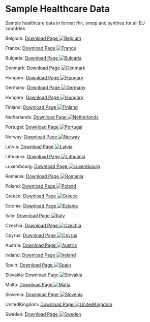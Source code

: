 # Sample Healthcare Data #
Sample healthcare data in format fhir, omop and synthea for all EU countries

Belgium: [ Download Page ](https://github.com/science-automation/healthcare-europe-sample/tree/BE) [![Belgium](https://dev.azure.com/shambergerm/HealthcareEuropeSample/_apis/build/status/Belgium?branchName=master)](https://dev.azure.com/shambergerm/HealthcareEuropeSample/_build/latest?definitionId=3&branchName=master)

France: [ Download Page ](https://github.com/science-automation/healthcare-europe-sample/tree/FR) [![France](https://dev.azure.com/shambergerm/HealthcareEuropeSample/_apis/build/status/France?branchName=master)](https://dev.azure.com/shambergerm/HealthcareEuropeSample/_build/latest?definitionId=3&branchName=master)

Bulgaria: [ Download Page ](https://github.com/science-automation/healthcare-europe-sample/tree/BG) [![Bulgaria](https://dev.azure.com/shambergerm/HealthcareEuropeSample/_apis/build/status/Bulgaria?branchName=master)](https://dev.azure.com/shambergerm/HealthcareEuropeSample/_build/latest?definitionId=3&branchName=master)

Denmark: [ Download Page ](https://github.com/science-automation/healthcare-europe-sample/tree/DK) [![Denmark](https://dev.azure.com/shambergerm/HealthcareEuropeSample/_apis/build/status/Denmark?branchName=master)](https://dev.azure.com/shambergerm/HealthcareEuropeSample/_build/latest?definitionId=3&branchName=master)

Hungary: [ Download Page ](https://github.com/science-automation/healthcare-europe-sample/tree/HR) [![Hungary](https://dev.azure.com/shambergerm/HealthcareEuropeSample/_apis/build/status/Hungary?branchName=master)](https://dev.azure.com/shambergerm/HealthcareEuropeSample/_build/latest?definitionId=3&branchName=master)

Germany: [ Download Page ](https://github.com/science-automation/healthcare-europe-sample/tree/DE) [![Germany](https://dev.azure.com/shambergerm/HealthcareEuropeSample/_apis/build/status/Germany?branchName=master)](https://dev.azure.com/shambergerm/HealthcareEuropeSample/_build/latest?definitionId=3&branchName=master)

Hungary: [ Download Page ](https://github.com/science-automation/healthcare-europe-sample/tree/HU) [![Hungary](https://dev.azure.com/shambergerm/HealthcareEuropeSample/_apis/build/status/Hungary?branchName=master)](https://dev.azure.com/shambergerm/HealthcareEuropeSample/_build/latest?definitionId=3&branchName=master)

Finland: [ Download Page ](https://github.com/science-automation/healthcare-europe-sample/tree/FI) [![Finland](https://dev.azure.com/shambergerm/HealthcareEuropeSample/_apis/build/status/Finland?branchName=master)](https://dev.azure.com/shambergerm/HealthcareEuropeSample/_build/latest?definitionId=3&branchName=master)

Netherlands: [ Download Page ](https://github.com/science-automation/healthcare-europe-sample/tree/NL) [![Netherlands](https://dev.azure.com/shambergerm/HealthcareEuropeSample/_apis/build/status/Netherlands?branchName=master)](https://dev.azure.com/shambergerm/HealthcareEuropeSample/_build/latest?definitionId=3&branchName=master)

Portugal: [ Download Page ](https://github.com/science-automation/healthcare-europe-sample/tree/PT) [![Portugal](https://dev.azure.com/shambergerm/HealthcareEuropeSample/_apis/build/status/Portugal?branchName=master)](https://dev.azure.com/shambergerm/HealthcareEuropeSample/_build/latest?definitionId=3&branchName=master)

Norway: [ Download Page ](https://github.com/science-automation/healthcare-europe-sample/tree/NO) [![Norway](https://dev.azure.com/shambergerm/HealthcareEuropeSample/_apis/build/status/Norway?branchName=master)](https://dev.azure.com/shambergerm/HealthcareEuropeSample/_build/latest?definitionId=3&branchName=master)

Latvia: [ Download Page ](https://github.com/science-automation/healthcare-europe-sample/tree/LV) [![Latvia](https://dev.azure.com/shambergerm/HealthcareEuropeSample/_apis/build/status/Latvia?branchName=master)](https://dev.azure.com/shambergerm/HealthcareEuropeSample/_build/latest?definitionId=3&branchName=master)

Lithuania: [ Download Page ](https://github.com/science-automation/healthcare-europe-sample/tree/LT) [![Lithuania](https://dev.azure.com/shambergerm/HealthcareEuropeSample/_apis/build/status/Lithuania?branchName=master)](https://dev.azure.com/shambergerm/HealthcareEuropeSample/_build/latest?definitionId=3&branchName=master)

Luxembourg: [ Download Page ](https://github.com/science-automation/healthcare-europe-sample/tree/LU) [![Luxembourg](https://dev.azure.com/shambergerm/HealthcareEuropeSample/_apis/build/status/Luxembourg?branchName=master)](https://dev.azure.com/shambergerm/HealthcareEuropeSample/_build/latest?definitionId=3&branchName=master)

Romania: [ Download Page ](https://github.com/science-automation/healthcare-europe-sample/tree/RO) [![Romania](https://dev.azure.com/shambergerm/HealthcareEuropeSample/_apis/build/status/Romania?branchName=master)](https://dev.azure.com/shambergerm/HealthcareEuropeSample/_build/latest?definitionId=3&branchName=master)

Poland: [ Download Page ](https://github.com/science-automation/healthcare-europe-sample/tree/PL) [![Poland](https://dev.azure.com/shambergerm/HealthcareEuropeSample/_apis/build/status/Poland?branchName=master)](https://dev.azure.com/shambergerm/HealthcareEuropeSample/_build/latest?definitionId=3&branchName=master)

Greece: [ Download Page ](https://github.com/science-automation/healthcare-europe-sample/tree/GR) [![Greece](https://dev.azure.com/shambergerm/HealthcareEuropeSample/_apis/build/status/Greece?branchName=master)](https://dev.azure.com/shambergerm/HealthcareEuropeSample/_build/latest?definitionId=3&branchName=master)

Estonia: [ Download Page ](https://github.com/science-automation/healthcare-europe-sample/tree/EE) [![Estonia](https://dev.azure.com/shambergerm/HealthcareEuropeSample/_apis/build/status/Estonia?branchName=master)](https://dev.azure.com/shambergerm/HealthcareEuropeSample/_build/latest?definitionId=3&branchName=master)

Italy: [ Download Page ](https://github.com/science-automation/healthcare-europe-sample/tree/IT) [![Italy](https://dev.azure.com/shambergerm/HealthcareEuropeSample/_apis/build/status/Italy?branchName=master)](https://dev.azure.com/shambergerm/HealthcareEuropeSample/_build/latest?definitionId=3&branchName=master)

Czechia: [ Download Page ](https://github.com/science-automation/healthcare-europe-sample/tree/CZ) [![Czechia](https://dev.azure.com/shambergerm/HealthcareEuropeSample/_apis/build/status/Czechia?branchName=master)](https://dev.azure.com/shambergerm/HealthcareEuropeSample/_build/latest?definitionId=3&branchName=master)

Cpyrus: [ Download Page ](https://github.com/science-automation/healthcare-europe-sample/tree/CY) [![Cpyrus](https://dev.azure.com/shambergerm/HealthcareEuropeSample/_apis/build/status/Cpyrus?branchName=master)](https://dev.azure.com/shambergerm/HealthcareEuropeSample/_build/latest?definitionId=3&branchName=master)

Austria: [ Download Page ](https://github.com/science-automation/healthcare-europe-sample/tree/AT) [![Austria](https://dev.azure.com/shambergerm/HealthcareEuropeSample/_apis/build/status/Austria?branchName=master)](https://dev.azure.com/shambergerm/HealthcareEuropeSample/_build/latest?definitionId=3&branchName=master)

Ireland: [ Download Page ](https://github.com/science-automation/healthcare-europe-sample/tree/IE) [![Ireland](https://dev.azure.com/shambergerm/HealthcareEuropeSample/_apis/build/status/Ireland?branchName=master)](https://dev.azure.com/shambergerm/HealthcareEuropeSample/_build/latest?definitionId=3&branchName=master)

Spain: [ Download Page ](https://github.com/science-automation/healthcare-europe-sample/tree/ES) [![Spain](https://dev.azure.com/shambergerm/HealthcareEuropeSample/_apis/build/status/Spain?branchName=master)](https://dev.azure.com/shambergerm/HealthcareEuropeSample/_build/latest?definitionId=3&branchName=master)

Slovakia: [ Download Page ](https://github.com/science-automation/healthcare-europe-sample/tree/SK) [![Slovakia](https://dev.azure.com/shambergerm/HealthcareEuropeSample/_apis/build/status/Slovakia?branchName=master)](https://dev.azure.com/shambergerm/HealthcareEuropeSample/_build/latest?definitionId=3&branchName=master)

Malta: [ Download Page ](https://github.com/science-automation/healthcare-europe-sample/tree/MT) [![Malta](https://dev.azure.com/shambergerm/HealthcareEuropeSample/_apis/build/status/Malta?branchName=master)](https://dev.azure.com/shambergerm/HealthcareEuropeSample/_build/latest?definitionId=3&branchName=master)

Slovenia: [ Download Page ](https://github.com/science-automation/healthcare-europe-sample/tree/SI) [![Slovenia](https://dev.azure.com/shambergerm/HealthcareEuropeSample/_apis/build/status/Slovenia?branchName=master)](https://dev.azure.com/shambergerm/HealthcareEuropeSample/_build/latest?definitionId=3&branchName=master)

UnitedKingdom: [ Download Page ](https://github.com/science-automation/healthcare-europe-sample/tree/UK) [![UnitedKingdom](https://dev.azure.com/shambergerm/HealthcareEuropeSample/_apis/build/status/UnitedKingdom?branchName=master)](https://dev.azure.com/shambergerm/HealthcareEuropeSample/_build/latest?definitionId=3&branchName=master)

Sweden: [ Download Page ](https://github.com/science-automation/healthcare-europe-sample/tree/SE) [![Sweden](https://dev.azure.com/shambergerm/HealthcareEuropeSample/_apis/build/status/Sweden?branchName=master)](https://dev.azure.com/shambergerm/HealthcareEuropeSample/_build/latest?definitionId=3&branchName=master)

